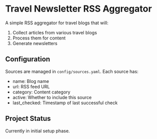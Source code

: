 # Travel Newsletter RSS Aggregator

A simple RSS aggregator for travel blogs that will:
1. Collect articles from various travel blogs
2. Process them for content
3. Generate newsletters

## Configuration

Sources are managed in `config/sources.yaml`. Each source has:
- name: Blog name
- url: RSS feed URL
- category: Content category
- active: Whether to include this source
- last_checked: Timestamp of last successful check

## Project Status
Currently in initial setup phase.
